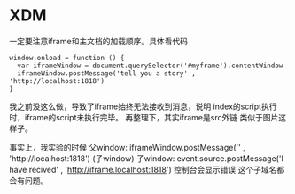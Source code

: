 # XDM

一定要注意iframe和主文档的加载顺序。具体看代码

```
window.onload = function () {
  var iframeWindow = document.querySelector('#myframe').contentWindow
  iframeWindow.postMessage('tell you a story' , 'http://localhost:1818')
}
```

我之前没这么做，导致了iframe始终无法接收到消息，说明 index的script执行时，iframe的script未执行完毕。
再整理下，其实iframe是src外链 类似于图片这样子。


事实上，我实验的时候
父window: iframeWindow.postMessage('' , 'http://localhost:1818') (子window)
子window: event.source.postMessage('I have recived' , 'http://iframe.localhost:1818') 控制台会显示错误
这个子域名都会有问题。